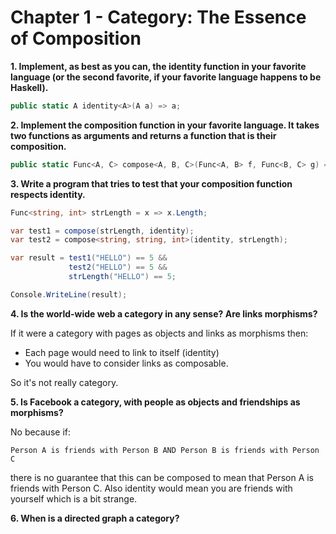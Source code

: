 # Chapter 1 - Category: The Essence of Composition

**1. Implement, as best as you can, the identity function in your favorite language (or the second favorite, if your favorite language
happens to be Haskell).**

```csharp
public static A identity<A>(A a) => a;
```

**2. Implement the composition function in your favorite language. It
takes two functions as arguments and returns a function that is
their composition.**

```csharp
public static Func<A, C> compose<A, B, C>(Func<A, B> f, Func<B, C> g) => a => g(f(a));
```

**3. Write a program that tries to test that your composition function
respects identity.**

```csharp
Func<string, int> strLength = x => x.Length;

var test1 = compose(strLength, identity);
var test2 = compose<string, string, int>(identity, strLength);

var result = test1("HELLO") == 5 &&
             test2("HELLO") == 5 &&
             strLength("HELLO") == 5;

Console.WriteLine(result);
```

**4. Is the world-wide web a category in any sense? Are links morphisms?**

If it were a category with pages as objects and links as morphisms then:

- Each page would need to link to itself (identity)
- You would have to consider links as composable.

So it's not really category.

**5. Is Facebook a category, with people as objects and friendships as
morphisms?**

No because if:

`Person A is friends with Person B AND Person B is friends with Person C`

there is no guarantee that this can be composed to mean that Person A is friends with Person C.
Also identity would mean you are friends with yourself which is a bit strange.

**6. When is a directed graph a category?**


